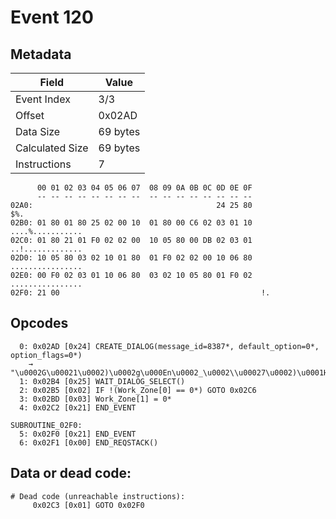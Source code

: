 # Event 120

## Metadata

| Field           | Value    |
|-----------------|----------|
| Event Index     | 3/3      |
| Offset          | 0x02AD   |
| Data Size       | 69 bytes |
| Calculated Size | 69 bytes |
| Instructions    | 7        |

```
      00 01 02 03 04 05 06 07  08 09 0A 0B 0C 0D 0E 0F
      -- -- -- -- -- -- -- --  -- -- -- -- -- -- -- --
02A0:                                         24 25 80               $%.
02B0: 01 80 01 80 25 02 00 10  01 80 00 C6 02 03 01 10  ....%...........
02C0: 01 80 21 01 F0 02 02 00  10 05 80 00 DB 02 03 01  ..!.............
02D0: 10 05 80 03 02 10 01 80  01 F0 02 02 00 10 06 80  ................
02E0: 00 F0 02 03 01 10 06 80  03 02 10 05 80 01 F0 02  ................
02F0: 21 00                                             !.              
```

## Opcodes

```
  0: 0x02AD [0x24] CREATE_DIALOG(message_id=8387*, default_option=0*, option_flags=0*)
    → "\u0002G\u00021\u0002)\u0002g\u000En\u0002_\u0002\\u00027\u0002)\u0001H\u0007\u000B\u0002b\u0002_\u0002i\u0007\u0003E\u0003B\u0003\u0013\u0003_\u0003X\u0002P\u0002P\u0007\u0003E\u0003B\u0003\u0013\u0003_\u0003X\u0002P\u0002Q\u007F1\u0000\u0007"
  1: 0x02B4 [0x25] WAIT_DIALOG_SELECT()
  2: 0x02B5 [0x02] IF !(Work_Zone[0] == 0*) GOTO 0x02C6
  3: 0x02BD [0x03] Work_Zone[1] = 0*
  4: 0x02C2 [0x21] END_EVENT

SUBROUTINE_02F0:
  5: 0x02F0 [0x21] END_EVENT
  6: 0x02F1 [0x00] END_REQSTACK()
```

## Data or dead code:

```
# Dead code (unreachable instructions):
     0x02C3 [0x01] GOTO 0x02F0
```